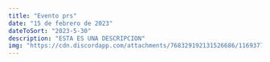 ```yaml
---
title: "Evento prs" 
date: "15 de febrero de 2023" 
dateToSort: "2023-5-30"
description: "ESTA ES UNA DESCRIPCION"
img: "https://cdn.discordapp.com/attachments/768329192131526686/1169377820896678008/image.png ex=65552ef6&is=6542b9f6&hm=46df3992ed5e03fac793d6166f932f3176a1ece5a77a14011891ba91c7e1901c&"
---
```


